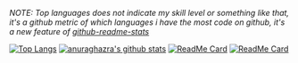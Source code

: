 *NOTE: Top languages does not indicate my skill level or something like that, it's a github metric of which languages i have the most code on github, it's a new feature of [github-readme-stats](https://github.com/anuraghazra/github-readme-stats)*

[![Top Langs](https://github-readme-stats.vercel.app/api/top-langs/?username=SekiBetu&theme=radical)](https://github.com/anuraghazra/github-readme-stats)
[![anuraghazra's github stats](https://github-readme-stats.vercel.app/api?username=SekiBetu&show_icons=true&theme=radical)](https://github.com/anuraghazra/github-readme-stats)
[![ReadMe Card](https://github-readme-stats.vercel.app/api/pin/?username=SekiBetu&repo=github-readme-stats&theme=radical)](https://github.com/anuraghazra/github-readme-stats)
[![ReadMe Card](https://github-readme-stats.vercel.app/api/pin/?username=SekiBetu&repo=github-readme-stats&theme=radical)](https://github.com/anuraghazra/github-readme-stats)
